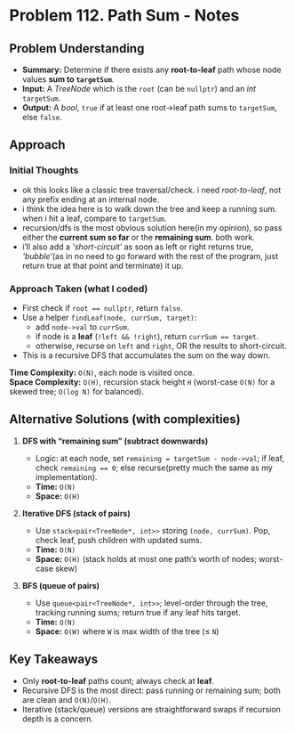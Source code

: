 # Problem 112. Path Sum - Notes

## Problem Understanding
- **Summary:** Determine if there exists any **root-to-leaf** path whose node values **sum to `targetSum`**.
- **Input:** A _TreeNode_ which is the `root` (can be `nullptr`) and an _int_ `targetSum`.
- **Output:** A _bool_, `true` if at least one root→leaf path sums to `targetSum`, else `false`.

## Approach

### Initial Thoughts
- ok this looks like a classic tree traversal/check. i need *root-to-leaf*, not any prefix ending at an internal node.
- i think the idea here is to walk down the tree and keep a running sum. when i hit a leaf, compare to `targetSum`.
- recursion/dfs is the most obvious solution here(in my opinion), so pass either the **current sum so far** or the **remaining sum**. both work.
- i’ll also add a _'short-circuit'_ as soon as left or right returns true, _'bubble'_(as in no need to go forward with the rest of the program, just return true at that point and terminate) it up.

### Approach Taken (what I coded)
- First check if `root == nullptr`, return `false`.
- Use a helper `findLeaf(node, currSum, target)`:
  - add `node->val` to `currSum`.
  - if node is a **leaf** (`!left && !right`), return `currSum == target`.
  - otherwise, recurse on `left` and `right`, OR the results to short-circuit.
- This is a recursive DFS that accumulates the sum on the way down.

**Time Complexity:** `O(N)`, each node is visited once.  
**Space Complexity:** `O(H)`, recursion stack height `H` (worst-case `O(N)` for a skewed tree; `O(log N)` for balanced).

<!-- ## Challenges

### Obstacles Faced
-

## Optimization
-  -->


## Alternative Solutions (with complexities)

1) **DFS with “remaining sum” (subtract downwards)**
   - Logic: at each node, set `remaining = targetSum - node->val`; if leaf, check `remaining == 0`; else recurse(pretty much the same as my implementation).
   - **Time:** `O(N)`  
   - **Space:** `O(H)`

2) **Iterative DFS (stack of pairs)**
   - Use `stack<pair<TreeNode*, int>>` storing `(node, currSum)`. Pop, check leaf, push children with updated sums.
   - **Time:** `O(N)`  
   - **Space:** `O(H)` (stack holds at most one path’s worth of nodes; worst-case skew)

3) **BFS (queue of pairs)**
   - Use `queue<pair<TreeNode*, int>>`; level-order through the tree, tracking running sums; return true if any leaf hits target.
   - **Time:** `O(N)`  
   - **Space:** `O(W)` where `W` is max width of the tree (≤ `N`)

## Key Takeaways
- Only **root-to-leaf** paths count; always check at **leaf**.
- Recursive DFS is the most direct: pass running or remaining sum; both are clean and `O(N)`/`O(H)`.
- Iterative (stack/queue) versions are straightforward swaps if recursion depth is a concern.
